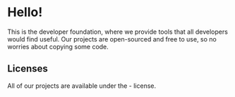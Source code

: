 # Hello!
This is the developer foundation, where we provide tools that all developers would find useful. Our projects are open-sourced and free to use, so no worries about copying some code.
## Licenses
All of our projects are available under the - license.
